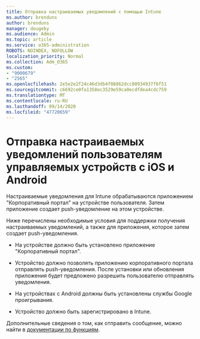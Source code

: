 ```yaml
---
title: Отправка настраиваемых уведомлений с помощью Intune
ms.author: brenduns
author: brenduns
manager: dougeby
ms.audience: Admin
ms.topic: article
ms.service: o365-administration
ROBOTS: NOINDEX, NOFOLLOW
localization_priority: Normal
ms.collection: Adm_O365
ms.custom:
- "9000679"
- "2565"
ms.openlocfilehash: 2e5e2e2f24c46d3db4f08862dcc80934937f6f51
ms.sourcegitcommit: c6692ce0fa1358ec3529e59ca0ecdfdea4cdc759
ms.translationtype: MT
ms.contentlocale: ru-RU
ms.lasthandoff: 09/14/2020
ms.locfileid: "47720659"
---
```

# <a name="how-to-send-custom-notifications-to-the-users-of-managed-ios-and-android-devices"></a>Отправка настраиваемых уведомлений пользователям управляемых устройств с iOS и Android

Настраиваемые уведомления для Intune обрабатываются приложением "Корпоративный портал" на устройстве пользователя. Затем приложение создает push-уведомление на этом устройстве.

Ниже перечислены необходимые условия для поддержки получения настраиваемых уведомлений, а также для приложения, которое затем создает push-уведомления.

- На устройстве должно быть установлено приложение "Корпоративный портал".  

- Устройство должно позволять приложению корпоративного портала отправлять push-уведомления. После установки или обновления приложения будет предложено разрешить пользователю отправлять уведомления.

- На устройствах с Android должны быть установлены службы Google проигрывания.

- Устройство должно быть зарегистрировано в Intune.

Дополнительные сведения о том, как отправить сообщение, можно найти в [документации по функциям](https://docs.microsoft.com/intune/custom-notifications).
